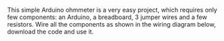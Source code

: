 This simple Arduino ohmmeter is a very easy project, which requires only few components: an Arduino, a breadboard, 3 jumper wires and a few resistors. Wire all the components as shown in the wiring diagram below, download the code and use it.
